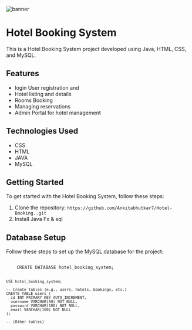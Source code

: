 ![banner](https://images.unsplash.com/photo-1566073771259-6a8506099945?q=80&w=1000&auto=format&fit=crop&ixlib=rb-4.0.3&ixid=M3wxMjA3fDB8MHxzZWFyY2h8M3x8aG90ZWwlMjBib29raW5nfGVufDB8fDB8fHww)
<!DOCTYPE html>
<html>
<head>
  <meta charset="UTF-8">

</head>
<body>
  <h1>Hotel Booking System</h1>

  <p>This is a Hotel Booking System project developed using Java, HTML, CSS, and MySQL.</p>

  <h2>Features</h2>
  <ul>
    <li> login User registration and </li>
    <li>Hotel listing and details</li>
    <li>Rooms Booking</li>
    <li>Managing reservations</li>
    <li>Admin Portal for hotel management</li>
  </ul>

  <h2>Technologies Used</h2>
  <ul>
    <li>CSS</li>
    <li>HTML</li>
    <li>JAVA</li>
    <li>MySQL</li>
  </ul>

  <h2>Getting Started</h2>
  <p>To get started with the Hotel Booking System, follow these steps:</p>
  <ol>
    <li>Clone the repository: <code>https://github.com/Ankitabhutkar7/Hotel-Booking..git</code></li>
    <li>Install Java Fx & sql</li>
  </ol>

  <h2>Database Setup</h2>
  <p>Follow these steps to set up the MySQL database for the project:</p>
  <pre><code>
    CREATE DATABASE hotel_booking_system;

    USE hotel_booking_system;

    -- Create tables (e.g., users, hotels, bookings, etc.)
    CREATE TABLE users (
      id INT PRIMARY KEY AUTO_INCREMENT,
      username VARCHAR(50) NOT NULL,
      password VARCHAR(100) NOT NULL,
      email VARCHAR(100) NOT NULL
    );

    -- (Other tables)
  </code></pre>

 

  

</body>
</html>
